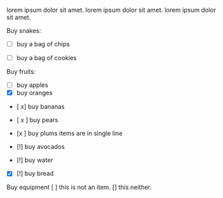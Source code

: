lorem ipsum dolor sit amet. lorem ipsum dolor sit amet. lorem ipsum dolor sit amet.

Buy snakes: 
- [ ] buy a bag of chips
- [ ] buy a bag of cookies


Buy fruits:
  - [ ] buy apples
  - [x] buy oranges
  - [ x] buy bananas
  - [ x ] buy pears
  - [x ] buy plums
  items are in single line
  - [!] buy avocados

  - [!] buy water 
  - [x] [!] buy bread

Buy equipment [ ] this is not an item.
[] this neither.
